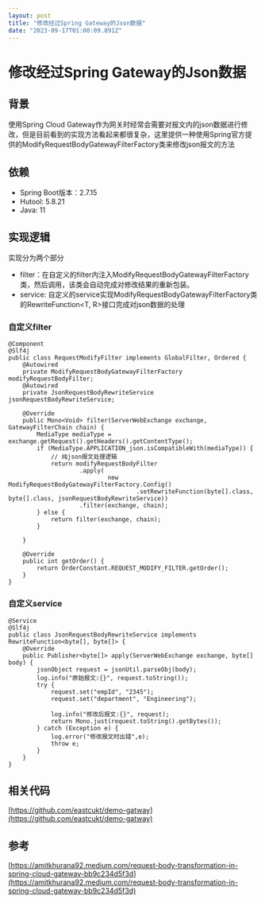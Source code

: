 ```yaml
---
layout: post
title: "修改经过Spring Gateway的Json数据"
date: "2023-09-17T01:00:09.891Z"
---
```

修改经过Spring Gateway的Json数据
=========================

背景
--

使用Spring Cloud Gateway作为网关时经常会需要对报文内的json数据进行修改，但是目前看到的实现方法看起来都很复杂，这里提供一种使用Spring官方提供的ModifyRequestBodyGatewayFilterFactory类来修改json报文的方法

依赖
--

*   Spring Boot版本：2.7.15
*   Hutool: 5.8.21
*   Java: 11

实现逻辑
----

实现分为两个部分

*   filter：在自定义的filter内注入ModifyRequestBodyGatewayFilterFactory类，然后调用，该类会自动完成对修改结果的重新包装。
*   service: 自定义的service实现ModifyRequestBodyGatewayFilterFactory类的RewriteFunction<T, R>接口完成对json数据的处理

### 自定义filter

    @Component
    @Slf4j
    public class RequestModifyFilter implements GlobalFilter, Ordered {
        @Autowired
        private ModifyRequestBodyGatewayFilterFactory modifyRequestBodyFilter;
        @Autowired
        private JsonRequestBodyRewriteService jsonRequestBodyRewriteService;
    
        @Override
        public Mono<Void> filter(ServerWebExchange exchange, GatewayFilterChain chain) {
            MediaType mediaType = exchange.getRequest().getHeaders().getContentType();
            if (MediaType.APPLICATION_json.isCompatibleWith(mediaType)) {
                // 纯json报文处理逻辑
                return modifyRequestBodyFilter
                        .apply(
                                new ModifyRequestBodyGatewayFilterFactory.Config()
                                        .setRewriteFunction(byte[].class, byte[].class, jsonRequestBodyRewriteService))
                        .filter(exchange, chain);
            } else {
                return filter(exchange, chain);
            }
    
        }
    
        @Override
        public int getOrder() {
            return OrderConstant.REQUEST_MODIFY_FILTER.getOrder();
        }
    }
    

### 自定义service

    @Service
    @Slf4j
    public class JsonRequestBodyRewriteService implements RewriteFunction<byte[], byte[]> {
        @Override
        public Publisher<byte[]> apply(ServerWebExchange exchange, byte[] body) {
            jsonObject request = jsonUtil.parseObj(body);
            log.info("原始报文:{}", request.toString());
            try {
                request.set("empId", "2345");
                request.set("department", "Engineering");
    
                log.info("修改后报文:{}", request);
                return Mono.just(request.toString().getBytes());
            } catch (Exception e) {
                log.error("修改报文时出错",e);
                throw e;
            }
        }
    }
    

相关代码
----

[https://github.com/eastcukt/demo-gatway](https://github.com/eastcukt/demo-gatway)

参考
--

[https://amitkhurana92.medium.com/request-body-transformation-in-spring-cloud-gateway-bb9c234d5f3d](https://amitkhurana92.medium.com/request-body-transformation-in-spring-cloud-gateway-bb9c234d5f3d)